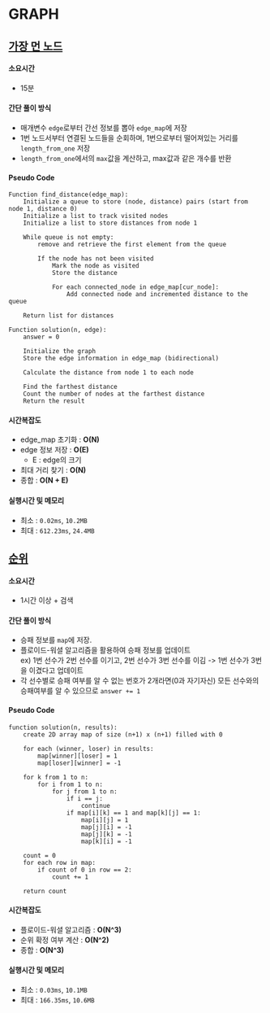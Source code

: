 # GRAPH
## [가장 먼 노드](https://school.programmers.co.kr/learn/courses/30/lessons/49189)

#### 소요시간
- 15분

#### 간단 풀이 방식
- 매개변수 `edge`로부터 간선 정보를 뽑아 `edge_map`에 저장
- 1번 노드서부터 연결된 노드들을 순회하며, 1번으로부터 떨어져있는 거리를 `length_from_one` 저장
- `length_from_one`에서의 `max`값을 계산하고, max값과 같은 개수를 반환

#### Pseudo Code
```
Function find_distance(edge_map):
    Initialize a queue to store (node, distance) pairs (start from node 1, distance 0)
    Initialize a list to track visited nodes
    Initialize a list to store distances from node 1

    While queue is not empty:
        remove and retrieve the first element from the queue

        If the node has not been visited
            Mark the node as visited
            Store the distance

            For each connected_node in edge_map[cur_node]:
                Add connected node and incremented distance to the queue

    Return list for distances
    
Function solution(n, edge):
    answer = 0

    Initialize the graph
    Store the edge information in edge_map (bidirectional)

    Calculate the distance from node 1 to each node

    Find the farthest distance
    Count the number of nodes at the farthest distance
    Return the result

```

#### 시간복잡도
- edge_map 초기화 : __O(N)__
- edge 정보 저장 : __O(E)__  
   * E : edge의 크기 
- 최대 거리 찾기 : __O(N)__
- 종합 : __O(N + E)__

#### 실행시간 및 메모리
- 최소 : `0.02ms`, `10.2MB`
- 최대 : `612.23ms`, `24.4MB`

## [순위](https://school.programmers.co.kr/learn/courses/30/lessons/49191)

#### 소요시간
- 1시간 이상 + 검색

#### 간단 풀이 방식
- 승패 정보를 `map`에 저장.
- 플로이드-워셜 알고리즘을 활용하여 승패 정보를 업데이트  
ex) 1번 선수가 2번 선수를 이기고, 2번 선수가 3번 선수를 이김 -> 1번 선수가 3번을 이겼다고 업데이트
- 각 선수별로 승패 여부를 알 수 없는 번호가 2개라면(0과 자기자신) 모든 선수와의 승패여부를 알 수 있으므로 `answer += 1`

#### Pseudo Code
```
function solution(n, results):
    create 2D array map of size (n+1) x (n+1) filled with 0

    for each (winner, loser) in results:
        map[winner][loser] = 1  
        map[loser][winner] = -1  

    for k from 1 to n:
        for i from 1 to n:
            for j from 1 to n:
                if i == j:
                    continue
                if map[i][k] == 1 and map[k][j] == 1:
                    map[i][j] = 1
                    map[j][i] = -1
                    map[j][k] = -1
                    map[k][i] = -1

    count = 0
    for each row in map:
        if count of 0 in row == 2:
            count += 1

    return count
```

#### 시간복잡도
- 플로이드-워셜 알고리즘 : __O(N^3)__
- 순위 확정 여부 계산 : __O(N^2)__
- 종합 : __O(N^3)__

#### 실행시간 및 메모리
- 최소 : `0.03ms`, `10.1MB`
- 최대 : `166.35ms`, `10.6MB`